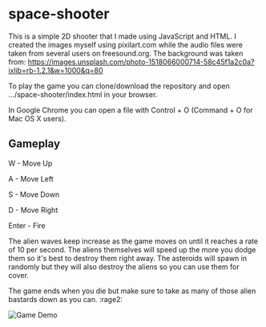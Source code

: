 # space-shooter

This is a simple 2D shooter that I made using JavaScript and HTML. I created the
images myself using pixilart.com while the audio files were taken from several
users on freesound.org. The background was taken from: https://images.unsplash.com/photo-1518066000714-58c45f1a2c0a?ixlib=rb-1.2.1&w=1000&q=80

To play the game you can clone/download the repository and open
.../space-shooter/index.html in your browser.

In Google Chrome you can open a file with Control + O (Command + O for Mac OS X
users).

## Gameplay

W - Move Up

A - Move Left

S - Move Down

D - Move Right

Enter - Fire

The alien waves keep increase as the game moves on until it reaches a rate of 10
per second. The aliens themselves will speed up the more you dodge them so it's
best to destroy them right away. The asteroids will spawn in randomly but they
will also destroy the aliens so you can use them for cover. 

The game ends when you die but make sure to take as many of those alien bastards
down as you can. :rage2:

![Game Demo](https://raw.githubusercontent.com/leetcoder0/space-shooter/master/gameplay.gif)

